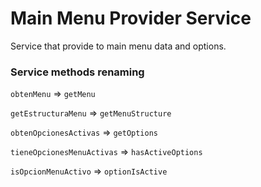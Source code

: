 # Main Menu Provider Service
Service that provide to main menu data and options.

### Service methods renaming
`obtenMenu` => `getMenu`

`getEstructuraMenu` => `getMenuStructure`

`obtenOpcionesActivas` => `getOptions`

`tieneOpcionesMenuActivas` => `hasActiveOptions`

`isOpcionMenuActivo` => `optionIsActive`